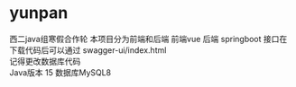 # yunpan
西二java组寒假合作轮 
本项目分为前端和后端 前端vue 后端 springboot
接口在下载代码后可以通过   swagger-ui/index.html   
记得更改数据库代码  
Java版本 15
数据库MySQL8

